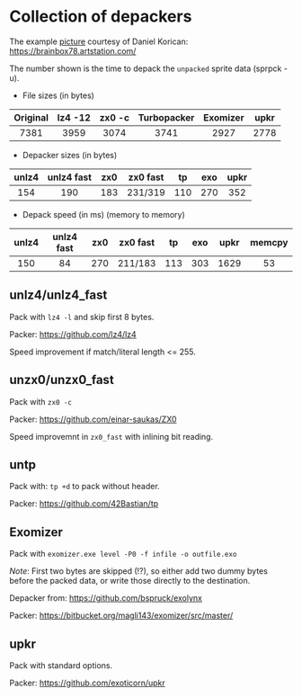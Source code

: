 # Collection of depackers

The example [picture](startrek_voyager.bmp) courtesy of Daniel Korican:
https://brainbox78.artstation.com/

The number shown is the time to depack the `unpacked` sprite data (sprpck -u).

* File sizes (in bytes)

| Original | lz4 -12 | zx0 -c | Turbopacker | Exomizer | upkr |
| :-:      | :-:     | :-:    | :-:         | :-:      | :-:  |
| 7381     | 3959    | 3074   | 3741        | 2927     | 2778 |

* Depacker sizes (in bytes)

| unlz4 | unlz4 fast | zx0 | zx0 fast | tp  | exo | upkr |
| :-:   | :-:        | :-: | :-:      | :-: | :-: | :-:  |
| 154   | 190        | 183 | 231/319  | 110 | 270 | 352  |

* Depack speed (in ms) (memory to memory)

| unlz4 | unlz4 fast | zx0 | zx0 fast | tp  | exo | upkr |memcpy |
| :-:   | :-:        | :-: | :-:      | :-: | :-: | :-:  | :-: |
| 150   | 84         | 270 | 211/183  | 113 | 303 | 1629 | 53  |

## unlz4/unlz4_fast

Pack with `lz4 -l` and skip first 8 bytes.

Packer: https://github.com/lz4/lz4

Speed improvement if match/literal length <= 255.

## unzx0/unzx0_fast

Pack with `zx0 -c`

Packer: https://github.com/einar-saukas/ZX0

Speed improvemnt in `zx0_fast` with inlining bit reading.

## untp

Pack with: `tp +d` to pack without header.

Packer: https://github.com/42Bastian/tp

## Exomizer

Pack with `exomizer.exe level -P0 -f infile -o outfile.exo`

*Note*: First two bytes are skipped (!?), so either add two dummy bytes before the packed data, or write those directly to the destination.

Depacker from: https://github.com/bspruck/exolynx

Packer: https://bitbucket.org/magli143/exomizer/src/master/

## upkr

Pack with standard options.

Packer: https://github.com/exoticorn/upkr
